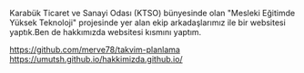 Karabük Ticaret ve Sanayi Odası (KTSO) bünyesinde olan "Mesleki Eğitimde Yüksek Teknoloji" projesinde yer
alan ekip arkadaşlarımız ile bir websitesi yaptık.Ben de hakkımızda websitesi kısmını yaptım.

https://github.com/merve78/takvim-planlama
https://umutsh.github.io/hakkimizda.github.io/

